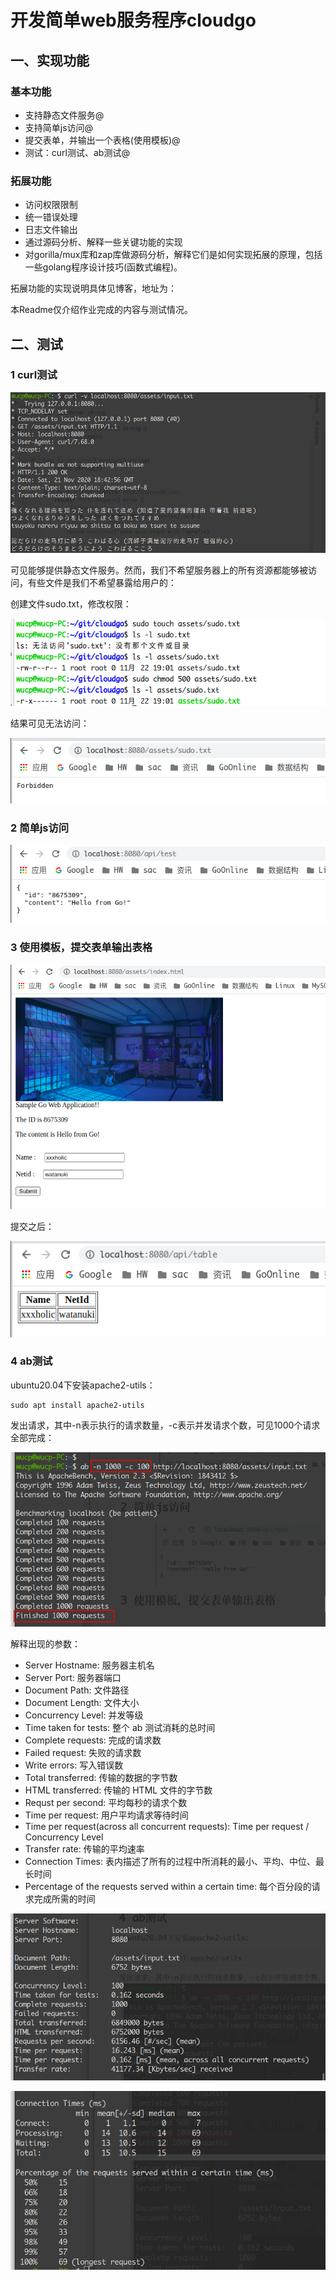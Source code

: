 # 开发简单web服务程序cloudgo

## 一、实现功能

### 基本功能

-   支持静态文件服务@
-   支持简单js访问@
-   提交表单，并输出一个表格(使用模板)@
-   测试：curl测试、ab测试@

### 拓展功能

-   访问权限限制
-   统一错误处理
-   日志文件输出
-   通过源码分析、解释一些关键功能的实现
-   对gorilla/mux库和zap库做源码分析，解释它们是如何实现拓展的原理，包括一些golang程序设计技巧(函数式编程)。

拓展功能的实现说明具体见博客，地址为：

本Readme仅介绍作业完成的内容与测试情况。

## 二、测试

### 1 curl测试

![image-20201122024339634](img/image-20201122024339634.png)

可见能够提供静态文件服务。然而，我们不希望服务器上的所有资源都能够被访问，有些文件是我们不希望暴露给用户的：

创建文件sudo.txt，修改权限：

![image-20201122190223686](img/image-20201122190223686.png)

结果可见无法访问：

![image-20201122190327239](img/image-20201122190327239.png)

### 2 简单js访问

![image-20201122184529801](img/image-20201122184529801.png)

### 3 使用模板，提交表单输出表格

![image-20201122200222673](img/image-20201122200222673.png)

提交之后：

![image-20201122200246914](img/image-20201122200246914.png)

### 4 ab测试

ubuntu20.04下安装apache2-utils：

```
sudo apt install apache2-utils
```

发出请求，其中-n表示执行的请求数量，-c表示并发请求个数，可见1000个请求全部完成：

![image-20201122192043016](img/image-20201122192043016.png)

解释出现的参数：

-   Server Hostname: 服务器主机名
-   Server Port: 服务器端口
-   Document Path: 文件路径
-   Document Length: 文件大小
-   Concurrency Level: 并发等级
-   Time taken for tests: 整个 ab 测试消耗的总时间
-   Complete requests: 完成的请求数
-   Failed request: 失败的请求数
-   Write errors: 写入错误数
-   Total transferred: 传输的数据的字节数
-   HTML transferred: 传输的 HTML 文件的字节数
-   Requst per second: 平均每秒的请求个数
-   Time per request: 用户平均请求等待时间
-   Time per request(across all concurrent requests): Time per request / Concurrency Level
-   Transfer rate: 传输的平均速率
-   Connection Times: 表内描述了所有的过程中所消耗的最小、平均、中位、最长时间
-   Percentage of the requests served within a certain time: 每个百分段的请求完成所需的时间

![image-20201122192104826](img/image-20201122192104826.png)

![image-20201122192121584](img/image-20201122192121584.png)



